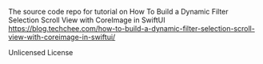 The source code repo for tutorial on How To Build a Dynamic Filter Selection Scroll View with CoreImage in SwiftUI 
https://blog.techchee.com/how-to-build-a-dynamic-filter-selection-scroll-view-with-coreimage-in-swiftui/

Unlicensed License
